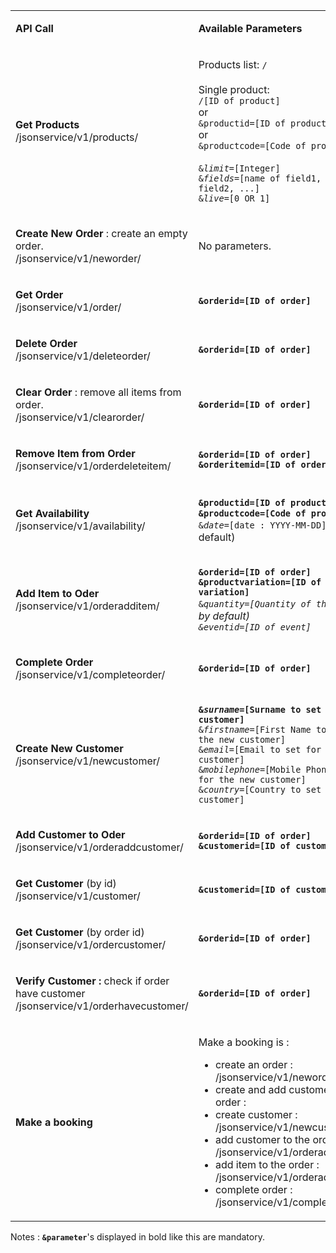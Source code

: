 <table><tbody>
<tr>
<td class=""><p><strong>API Call</strong></p></td>
<td class=""><p><strong>Available Parameters</strong></p></td>
</tr>
<tr>
<td class=""><p><strong>Get Products</strong> <br class="atl-forced-newline">
/jsonservice/v1/products/</p></td>
<td class=""><p>Products list: <code>/</code>
<br class="atl-forced-newline"><br class="atl-forced-newline">
Single product: <br class="atl-forced-newline"><code>/[ID of product]</code>
<br class="atl-forced-newline">
or
<br class="atl-forced-newline">
<code>&amp;productid=[ID of product]</code> 
<br class="atl-forced-newline">or
<br class="atl-forced-newline"><code>&amp;productcode=[Code of product]</code> <br class="atl-forced-newline"><br class="atl-forced-newline">
<code>&amp;<em>limit</em>=[Integer]</code> <br class="atl-forced-newline">
<code>&amp;<em>fields</em>=[name of field1, name of field2, ...]</code> <br class="atl-forced-newline">
<code>&amp;<em>live</em>=[0 OR 1]</code></p></td>
</tr>
<tr>
<td class=""><p><strong>Create New Order</strong> : create an empty order. <br class="atl-forced-newline">
/jsonservice/v1/neworder/</p></td>
<td class=""><p>No parameters.</p></td>
</tr>
<tr>
<td class=""><p><strong>Get Order</strong> <br class="atl-forced-newline">
/jsonservice/v1/order/</p></td>
<td class=""><p><code><strong>&amp;orderid=[ID of order]</code></strong></p></td>
</tr>
<tr>
<td class=""><p><strong>Delete Order</strong> <br class="atl-forced-newline">
/jsonservice/v1/deleteorder/</p></td>
<td class=""><p><code><strong>&amp;orderid=[ID of order]</strong></code></p></td>
</tr>
<tr>
<td class=""><p><strong>Clear Order</strong> : remove all items from order. <br class="atl-forced-newline">
/jsonservice/v1/clearorder/</p></td>
<td class=""><p><code><strong>&amp;orderid=[ID of order]</strong></code></p></td>
</tr>
<tr>
<td class=""><p><strong>Remove Item from Order</strong> <br class="atl-forced-newline">
/jsonservice/v1/orderdeleteitem/</p></td>
<td class=""><p><code><strong>&amp;orderid=[ID of order]</strong></code> <br class="atl-forced-newline">
<code><strong>&amp;orderitemid=[ID of order item]</strong></code></p></td>
</tr>
<tr>
<td class=""><p><strong>Get Availability</strong> <br class="atl-forced-newline">
/jsonservice/v1/availability/</p></td>
<td class=""><p><code><strong>&amp;productid=[ID of product]</strong></code> OR <code><strong>&amp;productcode=[Code of product]</strong></code> <br class="atl-forced-newline">
<code>&amp;<em>date</em>=[date : YYYY-MM-DD]</code> (today by default)</p></td>
</tr>
<tr>
<td class=""><p><strong>Add Item to Oder</strong> <br class="atl-forced-newline">
/jsonservice/v1/orderadditem/</p></td>
<td class=""><p><code><strong>&amp;orderid=[ID of order]</code></strong> <br class="atl-forced-newline">
<code><strong>&amp;productvariation=[ID of price variation]</code></strong> <br class="atl-forced-newline">
<code>&amp;<em>quantity=[Quantity of the item]</code> (1 by default) <br class="atl-forced-newline">
<code>&amp;<em>eventid=[ID of event]</code></p></td>
</tr>
<tr>
<td class=""><p><strong>Complete Order</strong> <br class="atl-forced-newline">
/jsonservice/v1/completeorder/</p></td>
<td class=""><p><code><strong>&amp;orderid=[ID of order]</code></strong></p></td>
</tr>
<tr>
<td class=""><p><strong>Create New Customer</strong> <br class="atl-forced-newline">
/jsonservice/v1/newcustomer/</p></td>
<td class=""><p><code><strong>&amp;<em>surname</em>=[Surname to set for the new customer]</strong></code> <br class="atl-forced-newline">
<code>&amp;<em>firstname</em>=[First Name to set for the new customer]</code> <br class="atl-forced-newline">
<code>&amp;<em>email</em>=[Email to set for the new customer]</code> <br class="atl-forced-newline">
<code>&amp;<em>mobilephone</em>=[Mobile Phone to set for the new customer]</code> <br class="atl-forced-newline">
<code>&amp;<em>country</em>=[Country to set for the new customer]</code></p></td>
</tr>
<tr>
<td class=""><p><strong>Add Customer to Oder</strong> <br class="atl-forced-newline">
/jsonservice/v1/orderaddcustomer/</p></td>
<td class=""><p><code><strong>&amp;orderid=[ID of order]</code></strong> <br class="atl-forced-newline">
<code><strong>&amp;customerid=[ID of customer]</code></strong></p></td>
</tr>
<tr>
<td class=""><p><strong>Get Customer</strong> (by id) <br class="atl-forced-newline">
/jsonservice/v1/customer/</p></td>
<td class=""><p><code><strong>&amp;customerid=[ID of customer]</code></strong></p></td>
</tr>
<tr>
<td class=""><p><strong>Get Customer</strong> (by order id) <br class="atl-forced-newline">
/jsonservice/v1/ordercustomer/</p></td>
<td class=""><p><code><strong>&amp;orderid=[ID of order]</code></strong></p></td>
</tr>
<tr>
<td class=""><p><strong>Verify Customer :</strong> check if order have customer <br class="atl-forced-newline">
/jsonservice/v1/orderhavecustomer/</p></td>
<td class=""><p><code><strong>&amp;orderid=[ID of order]</code></strong></p></td>
</tr>
<tr>
<td class=""><p><strong>Make a booking</strong></p></td>
<td class=""><p>Make a booking is : <br class="atl-forced-newline"></p>
<ul class="alternate">
	<li>create an order : /jsonservice/v1/neworder/ <br class="atl-forced-newline"></li>
	<li>create and add customer to the order : <br class="atl-forced-newline"></li>
	<li>create customer : /jsonservice/v1/newcustomer/ <br class="atl-forced-newline"></li>
	<li>add customer to the order : /jsonservice/v1/orderaddcustomer/ <br class="atl-forced-newline"></li>
	<li>add item to the order : /jsonservice/v1/orderadditem/ <br class="atl-forced-newline"></li>
	<li>complete order : /jsonservice/v1/completeorder/</li>
</ul>
</td>
</tr>
</tbody></table>

Notes :
<code><strong>&amp;parameter</strong></code>'s displayed in bold like this are mandatory.
